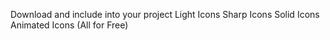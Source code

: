 Download and include into your project
Light Icons
Sharp Icons
Solid Icons
Animated Icons
(All for Free)
